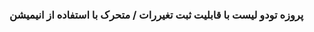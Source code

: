 <h3 style="align-items: center;">
  <p>
    پروزه تودو لیست با قابلیت ثبت تغیررات / متحرک  با استفاده از انیمیشن 
  </p>
</h1>
